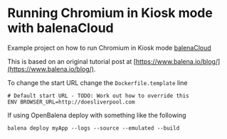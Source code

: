 # Running Chromium in Kiosk mode with balenaCloud

Example project on how to run Chromium in Kiosk mode [balenaCloud](https://balena.io)

This is based on an original tutorial post at [https://www.balena.io/blog/](https://www.balena.io/blog/).

To change the start URL change the `Dockerfile.template` line

```
# Default start URL - TODO: Work out how to override this
ENV BROWSER_URL=http://doesliverpool.com
```

If using OpenBalena deploy with something like the following

```
balena deploy myApp --logs --source --emulated --build
```
